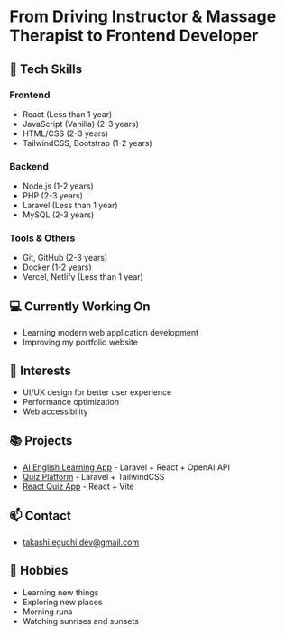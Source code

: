 # From Driving Instructor & Massage Therapist to Frontend Developer

## 🚀 Tech Skills

### Frontend
- React (Less than 1 year)
- JavaScript (Vanilla) (2-3 years)
- HTML/CSS (2-3 years)
- TailwindCSS, Bootstrap (1-2 years)

### Backend
- Node.js (1-2 years)
- PHP (2-3 years)
- Laravel (Less than 1 year)
- MySQL (2-3 years)

### Tools & Others
- Git, GitHub (2-3 years)
- Docker (1-2 years)
- Vercel, Netlify (Less than 1 year)

## 💻 Currently Working On
- Learning modern web application development
- Improving my portfolio website

## 🌱 Interests
- UI/UX design for better user experience
- Performance optimization
- Web accessibility

## 📚 Projects
- [AI English Learning App](https://github.com/Ten10sun/AI-English-App) - Laravel + React + OpenAI API
- [Quiz Platform](https://github.com/Ten10sun/lara-qui-app) - Laravel + TailwindCSS
- [React Quiz App](https://github.com/ten10sun/react-quiz) - React + Vite

## 📫 Contact
- takashi.eguchi.dev@gmail.com

## 🏃 Hobbies
- Learning new things
- Exploring new places
- Morning runs
- Watching sunrises and sunsets
